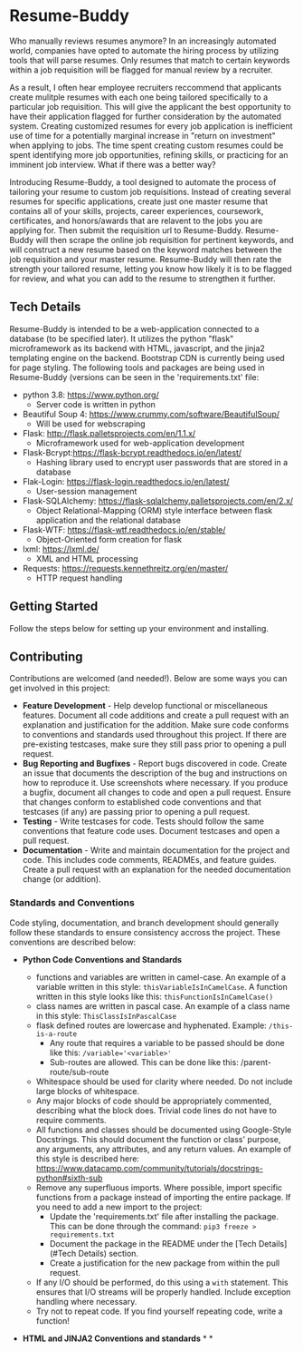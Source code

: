 # Resume-Buddy
Who manually reviews resumes anymore? In an increasingly automated world, companies have opted to automate the hiring process by utilizing tools that will parse resumes. Only resumes that match to certain keywords within a job requisition will be flagged for manual review by a recruiter.  
  
As a result, I often hear employee recruiters reccommend that applicants create mulitple resumes with each one being tailored specifically to a particular job requisition. This will give the applicant the best opportunity to have their application flagged for further consideration by the automated system. Creating customized resumes for every job application is inefficient use of time for a potentially marginal increase in "return on investment" when applying to jobs. The time spent creating custom resumes could be spent identifying more job opportunities, refining skills, or practicing for an imminent job interview. What if there was a better way?  
  
Introducing Resume-Buddy, a tool designed to automate the process of tailoring your resume to custom job requisitions. Instead of creating several resumes for specific applications, create just one master resume that contains all of your skills, projects, career experiences, coursework, certificates, and honors/awards that are relavent to the jobs you are applying for. Then submit the requisition url to Resume-Buddy. Resume-Buddy will then scrape the online job requisition for pertinent keywords, and will construct a new resume based on the keyword matches between the job requisition and your master resume. Resume-Buddy will then rate the strength your tailored resume, letting you know how likely it is to be flagged for review, and what you can add to the resume to strengthen it further.  
  
## Tech Details
Resume-Buddy is intended to be a web-application connected to a database (to be specified later). It utilizes the python "flask" microframework as its backend with HTML, javascript, and the jinja2 templating engine on the backend. Bootstrap CDN is currently being used for page styling. The following tools and packages are being used in Resume-Buddy (versions can be seen in the 'requirements.txt' file:  
* python 3.8: https://www.python.org/
  * Server code is written in python  
* Beautiful Soup 4: https://www.crummy.com/software/BeautifulSoup/
  * Will be used for webscraping  
* Flask: http://flask.palletsprojects.com/en/1.1.x/
  * Microframework used for web-application development  
* Flask-Bcrypt:https://flask-bcrypt.readthedocs.io/en/latest/
  * Hashing library used to encrypt user passwords that are stored in a database  
* Flak-Login: https://flask-login.readthedocs.io/en/latest/
  * User-session management  
* Flask-SQLAlchemy: https://flask-sqlalchemy.palletsprojects.com/en/2.x/
  * Object Relational-Mapping (ORM) style interface between flask application and the relational database  
* Flask-WTF: https://flask-wtf.readthedocs.io/en/stable/
  * Object-Oriented form creation for flask  
* lxml: https://lxml.de/
  * XML and HTML processing  
* Requests: https://requests.kennethreitz.org/en/master/
  * HTTP request handling  
  
## Getting Started  
Follow the steps below for setting up your environment and installing.  
  
## Contributing 
Contributions are welcomed (and needed!). Below are some ways you can get involved in this project:  
  
* **Feature Development** - Help develop functional or miscellaneous features. Document all code additions and create a pull request with an explanation and justification for the addition. Make sure code conforms to conventions and standards used throughout this project. If there are pre-existing testcases, make sure they still pass prior to opening a pull request.  
* **Bug Reporting and Bugfixes** - Report bugs discovered in code. Create an issue that documents the description of the bug and instructions on how to reproduce it. Use screenshots where necessary. If you produce a bugfix, document all changes to code and open a pull request. Ensure that changes conform to established code conventions and that testcases (if any) are passing prior to opening a pull request.  
* **Testing** - Write testcases for code. Tests should follow the same conventions that feature code uses. Document testcases and open a pull request.  
* **Documentation** - Write and maintain documentation for the project and code. This includes code comments, READMEs, and feature guides. Create a pull request with an explanation for the needed documentation change (or addition).  
  
### Standards and Conventions  
Code styling, documentation, and branch development should generally follow these standards to ensure consistency accross the project. These conventions are described below:  

* **Python Code Conventions and Standards**
  * functions and variables are written in camel-case. An example of a variable written in this style: `thisVariableIsInCamelCase`. A function written in this style looks like this: `thisFunctionIsInCamelCase()`
  * class names are written in pascal case. An example of a class name in this style: `ThisClassIsInPascalCase`
  * flask defined routes are lowercase and hyphenated. Example: `/this-is-a-route`
    * Any route that requires a variable to be passed should be done like this: `/variable='<variable>'`
    * Sub-routes are allowed. This can be done like this: /parent-route/sub-route
  * Whitespace should be used for clarity where needed. Do not include large blocks of whitespace.
  * Any major blocks of code should be appropriately commented, describing what the block does. Trivial code lines do not have to require comments.
  * All functions and classes should be documented using Google-Style Docstrings. This should document the function or class' purpose, any arguments, any attributes, and any return values. An example of this style is described here: https://www.datacamp.com/community/tutorials/docstrings-python#sixth-sub
  * Remove any superfluous imports. Where possible, import specific functions from a package instead of importing the entire package. If you need to add a new import to the project:
    * Update the 'requirements.txt' file after installing the package. This can be done through the command: `pip3 freeze > requirements.txt`
    * Document the package in the README under the [Tech Details](#Tech Details) section.
    * Create a justification for the new package from within the pull request.
  * If any I/O should be performed, do this using a `with` statement. This ensures that I/O streams will be properly handled. Include exception handling where necessary.
  * Try not to repeat code. If you find yourself repeating code, write a function!  

* **HTML and JINJA2 Conventions and standards**
  * 
  *
  
  
  
  
